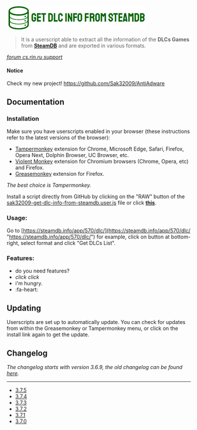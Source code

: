 [![Logo](./sak32009-get-dlc-info-from-steamdb-logo.png "Logo")](https://raw.githubusercontent.com/Sak32009/GetDLCInfoFromSteamDB/master/sak32009-get-dlc-info-from-steamdb-logo.png "Logo")

> It is a userscript able to extract all the information of the **DLCs Games** from **[SteamDB](https://steamdb.info "SteamDB")** and are exported in various formats.

*[forum cs.rin.ru support](https://cs.rin.ru/forum/viewtopic.php?f=29&t=71837 "forum cs.rin.ru support")*

#### Notice

Check my new project! https://github.com/Sak32009/AntiAdware

## Documentation

### Installation

Make sure you have userscripts enabled in your browser (these instructions refer to the latest versions of the browser):

- [Tampermonkey](https://tampermonkey.net/?ext=dhdg "Tampermonkey") extension for Chrome, Microsoft Edge, Safari, Firefox, Opera Next, Dolphin Browser, UC Browser, etc.
- [Violent Monkey](https://violentmonkey.github.io/ "Violent Monkey") extension for Chromium browsers (Chrome, Opera, etc) and Firefox.
- [Greasemonkey](https://www.greasespot.net/ "Greasemonkey") extension for Firefox.

*The best choice is Tampermonkey.*

Install a script directly from GitHub by clicking on the "RAW" button of the [sak32009-get-dlc-info-from-steamdb.user.js](./sak32009-get-dlc-info-from-steamdb.user.js "sak32009-get-dlc-info-from-steamdb.user.js") file or click **[this](https://github.com/Sak32009/GetDLCInfoFromSteamDB/raw/master/sak32009-get-dlc-info-from-steamdb.user.js "this")**.

### Usage:

Go to [https://steamdb.info/app/570/dlc/](https://steamdb.info/app/570/dlc/ "https://steamdb.info/app/570/dlc/") for example, click on button at bottom-right, select format and click "Get DLCs List".

### Features:

- do you need features?
- *click* *click*
- i'm hungry.
- :fa-heart:

## Updating

Userscripts are set up to automatically update. You can check for updates from within the Greasemonkey or Tampermonkey menu, or click on the install link again to get the update.

## Changelog

*The changelog starts with version 3.6.9, the old changelog can be found [here](https://cs.rin.ru/forum/viewtopic.php?f=29&t=71837 "here").*

------------

- [3.7.5](https://cs.rin.ru/forum/viewtopic.php?p=1928698#p1928698 "3.7.5")
- [3.7.4](https://cs.rin.ru/forum/viewtopic.php?p=1891327#p1891327 "3.7.4")
- [3.7.3](https://cs.rin.ru/forum/viewtopic.php?p=1887084#p1887084 "3.7.3")
- [3.7.2](https://cs.rin.ru/forum/viewtopic.php?p=1871151#p1871151 "3.7.2")
- [3.7.1](https://cs.rin.ru/forum/viewtopic.php?p=1870320#p1870320 "3.7.1")
- [3.7.0](https://cs.rin.ru/forum/viewtopic.php?p=1867484#p1867484 "3.7.0")
